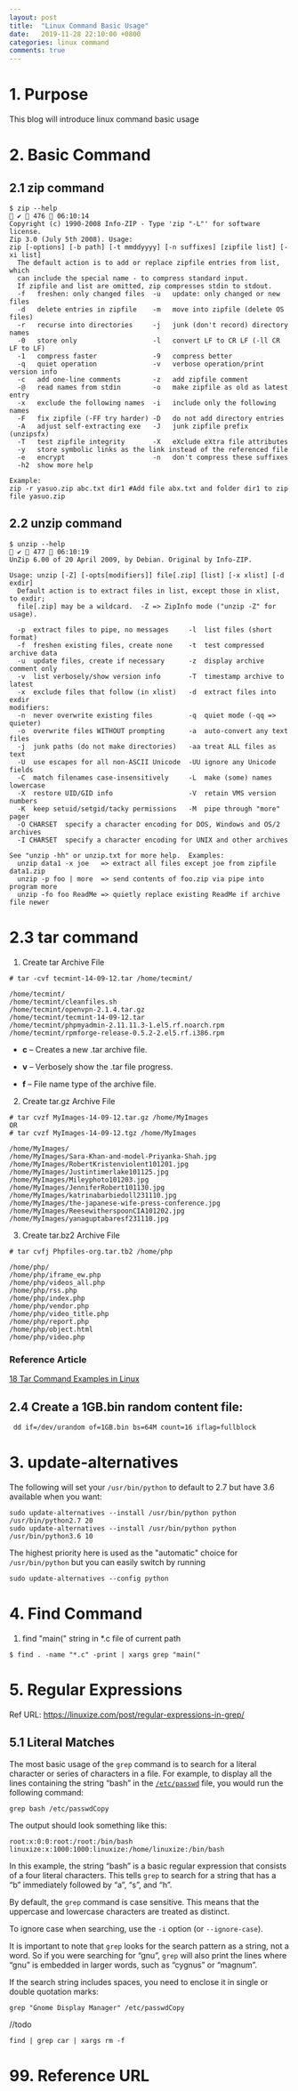 ```yaml
---
layout: post
title:  "Linux Command Basic Usage"
date:   2019-11-28 22:10:00 +0800
categories: linux command
comments: true
---
```


# 1. Purpose

This blog will introduce linux command basic usage



# 2. Basic Command

## 2.1 zip command

```
$ zip --help                                                                                           ✔  476  06:10:14 
Copyright (c) 1990-2008 Info-ZIP - Type 'zip "-L"' for software license.
Zip 3.0 (July 5th 2008). Usage:
zip [-options] [-b path] [-t mmddyyyy] [-n suffixes] [zipfile list] [-xi list]
  The default action is to add or replace zipfile entries from list, which
  can include the special name - to compress standard input.
  If zipfile and list are omitted, zip compresses stdin to stdout.
  -f   freshen: only changed files  -u   update: only changed or new files
  -d   delete entries in zipfile    -m   move into zipfile (delete OS files)
  -r   recurse into directories     -j   junk (don't record) directory names
  -0   store only                   -l   convert LF to CR LF (-ll CR LF to LF)
  -1   compress faster              -9   compress better
  -q   quiet operation              -v   verbose operation/print version info
  -c   add one-line comments        -z   add zipfile comment
  -@   read names from stdin        -o   make zipfile as old as latest entry
  -x   exclude the following names  -i   include only the following names
  -F   fix zipfile (-FF try harder) -D   do not add directory entries
  -A   adjust self-extracting exe   -J   junk zipfile prefix (unzipsfx)
  -T   test zipfile integrity       -X   eXclude eXtra file attributes
  -y   store symbolic links as the link instead of the referenced file
  -e   encrypt                      -n   don't compress these suffixes
  -h2  show more help
```

```
Example:
zip -r yasuo.zip abc.txt dir1 #Add file abx.txt and folder dir1 to zip file yasuo.zip
```

## 2.2 unzip command

```
$ unzip --help                                                                                         ✔  477  06:10:19 
UnZip 6.00 of 20 April 2009, by Debian. Original by Info-ZIP.

Usage: unzip [-Z] [-opts[modifiers]] file[.zip] [list] [-x xlist] [-d exdir]
  Default action is to extract files in list, except those in xlist, to exdir;
  file[.zip] may be a wildcard.  -Z => ZipInfo mode ("unzip -Z" for usage).

  -p  extract files to pipe, no messages     -l  list files (short format)
  -f  freshen existing files, create none    -t  test compressed archive data
  -u  update files, create if necessary      -z  display archive comment only
  -v  list verbosely/show version info       -T  timestamp archive to latest
  -x  exclude files that follow (in xlist)   -d  extract files into exdir
modifiers:
  -n  never overwrite existing files         -q  quiet mode (-qq => quieter)
  -o  overwrite files WITHOUT prompting      -a  auto-convert any text files
  -j  junk paths (do not make directories)   -aa treat ALL files as text
  -U  use escapes for all non-ASCII Unicode  -UU ignore any Unicode fields
  -C  match filenames case-insensitively     -L  make (some) names lowercase
  -X  restore UID/GID info                   -V  retain VMS version numbers
  -K  keep setuid/setgid/tacky permissions   -M  pipe through "more" pager
  -O CHARSET  specify a character encoding for DOS, Windows and OS/2 archives
  -I CHARSET  specify a character encoding for UNIX and other archives

See "unzip -hh" or unzip.txt for more help.  Examples:
  unzip data1 -x joe   => extract all files except joe from zipfile data1.zip
  unzip -p foo | more  => send contents of foo.zip via pipe into program more
  unzip -fo foo ReadMe => quietly replace existing ReadMe if archive file newer

```

# 2.3 tar command

1) Create tar Archive File

```
# tar -cvf tecmint-14-09-12.tar /home/tecmint/

/home/tecmint/
/home/tecmint/cleanfiles.sh
/home/tecmint/openvpn-2.1.4.tar.gz
/home/tecmint/tecmint-14-09-12.tar
/home/tecmint/phpmyadmin-2.11.11.3-1.el5.rf.noarch.rpm
/home/tecmint/rpmforge-release-0.5.2-2.el5.rf.i386.rpm
```

* **c** – Creates a new .tar archive file.

* **v** – Verbosely show the .tar file progress.

* **f** – File name type of the archive file.

2) Create tar.gz Archive File

```
# tar cvzf MyImages-14-09-12.tar.gz /home/MyImages
OR
# tar cvzf MyImages-14-09-12.tgz /home/MyImages

/home/MyImages/
/home/MyImages/Sara-Khan-and-model-Priyanka-Shah.jpg
/home/MyImages/RobertKristenviolent101201.jpg
/home/MyImages/Justintimerlake101125.jpg
/home/MyImages/Mileyphoto101203.jpg
/home/MyImages/JenniferRobert101130.jpg
/home/MyImages/katrinabarbiedoll231110.jpg
/home/MyImages/the-japanese-wife-press-conference.jpg
/home/MyImages/ReesewitherspoonCIA101202.jpg
/home/MyImages/yanaguptabaresf231110.jpg
```

3) Create tar.bz2 Archive File

```
# tar cvfj Phpfiles-org.tar.tb2 /home/php

/home/php/
/home/php/iframe_ew.php
/home/php/videos_all.php
/home/php/rss.php
/home/php/index.php
/home/php/vendor.php
/home/php/video_title.php
/home/php/report.php
/home/php/object.html
/home/php/video.php
```

### Reference Article

[ 18 Tar Command Examples in Linux ]( https://www.tecmint.com/18-tar-command-examples-in-linux/ )



## 2.4 Create a 1GB.bin random content file:

```
 dd if=/dev/urandom of=1GB.bin bs=64M count=16 iflag=fullblock
```

# 3.  update-alternatives 

 The following will set your `/usr/bin/python` to default to 2.7 but have 3.6 available when you want: 

```
sudo update-alternatives --install /usr/bin/python python /usr/bin/python2.7 20
sudo update-alternatives --install /usr/bin/python python /usr/bin/python3.6 10
```

 The highest priority here is used as the "automatic" choice for `/usr/bin/python` but you can easily switch by running

```
sudo update-alternatives --config python
```



# 4. Find Command

1) find "main(" string in *.c file of current path 

```
$ find . -name "*.c" -print | xargs grep "main("
```



# 5. Regular Expressions

Ref URL: https://linuxize.com/post/regular-expressions-in-grep/

## 5.1 Literal Matches

The most basic usage of the `grep` command is to search for a literal character or series of characters in a file. For example, to display all the lines containing the string “bash” in the [`/etc/passwd`](https://linuxize.com/post/etc-passwd-file/) file, you would run the following command:

```
grep bash /etc/passwdCopy
```

The output should look something like this:

```output
root:x:0:0:root:/root:/bin/bash
linuxize:x:1000:1000:linuxize:/home/linuxize:/bin/bash
```

In this example, the string “bash” is a basic regular expression that consists of a four literal characters. This tells `grep` to search for a string that has a “b” immediately followed by “a”, “s”, and “h”.

By default, the `grep` command is case sensitive. This means that the uppercase and lowercase characters are treated as distinct.

To ignore case when searching, use the `-i` option (or `--ignore-case`).

It is important to note that `grep` looks for the search pattern as a string, not a word. So if you were searching for “gnu”, `grep` will also print the lines where “gnu” is embedded in larger words, such as “cygnus” or “magnum”.

If the search string includes spaces, you need to enclose it in single or double quotation marks:

```
grep "Gnome Display Manager" /etc/passwdCopy
```





//todo

```
find | grep car | xargs rm -f
```



# 99. Reference URL




